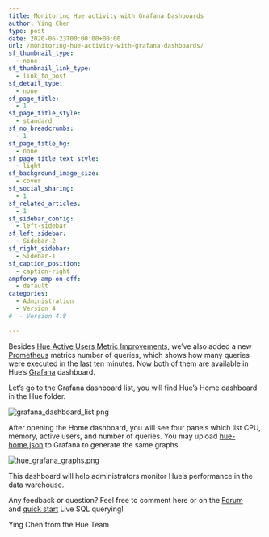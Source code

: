 ```yaml
---
title: Monitoring Hue activity with Grafana Dashboards
author: Ying Chen
type: post
date: 2020-06-23T00:00:00+00:00
url: /monitoring-hue-activity-with-grafana-dashboards/
sf_thumbnail_type:
  - none
sf_thumbnail_link_type:
  - link_to_post
sf_detail_type:
  - none
sf_page_title:
  - 1
sf_page_title_style:
  - standard
sf_no_breadcrumbs:
  - 1
sf_page_title_bg:
  - none
sf_page_title_text_style:
  - light
sf_background_image_size:
  - cover
sf_social_sharing:
  - 1
sf_related_articles:
  - 1
sf_sidebar_config:
  - left-sidebar
sf_left_sidebar:
  - Sidebar-2
sf_right_sidebar:
  - Sidebar-1
sf_caption_position:
  - caption-right
ampforwp-amp-on-off:
  - default
categories:
  - Administration
  - Version 4
#  - Version 4.8

---
```


Besides [Hue Active Users Metric Improvements](https://gethue.com/hue-active-users-metric-improvements/), we’ve also added a new [Prometheus](https://prometheus.io/) metrics number of queries, which shows how many queries were executed in the last ten minutes. Now both of them are available in Hue’s <a href="https://grafana.com/">Grafana</a> dashboard.

Let’s go to the Grafana dashboard list, you will find Hue’s Home dashboard in the Hue folder.

![grafana_dashboard_list.png](https://cdn.gethue.com/uploads/2020/06/grafana_dashboard_list.png)

After opening the Home dashboard, you will see four panels which list CPU, memory, active users, and number of queries. You may upload [hue-home.json](https://github.com/cloudera/hue/blob/master/tools/kubernetes/grafana/hue-home.json) to Grafana to generate the same graphs.

![hue_grafana_graphs.png](https://cdn.gethue.com/uploads/2020/06/hue_grafana_graphs.png)

This dashboard will help administrators monitor Hue’s performance in the data warehouse.

Any feedback or question? Feel free to comment here or on the [Forum](https://discourse.gethue.com/) and [quick start](https://docs.gethue.com/quickstart/) Live SQL querying!

Ying Chen from the Hue Team
